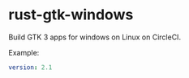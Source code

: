 # rust-gtk-windows

Build GTK 3 apps for windows on Linux on CircleCI.

Example:
```yml
version: 2.1
```
